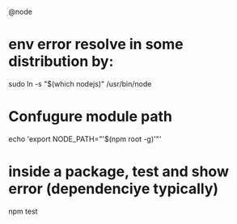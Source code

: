 @node

# env error resolve in some distribution by:
sudo ln -s "$(which nodejs)" /usr/bin/node

# Confugure module path                                                                                                                               
echo 'export NODE_PATH="'$(npm root -g)'"'

# inside a package, test and show error (dependenciye typically)
npm test


